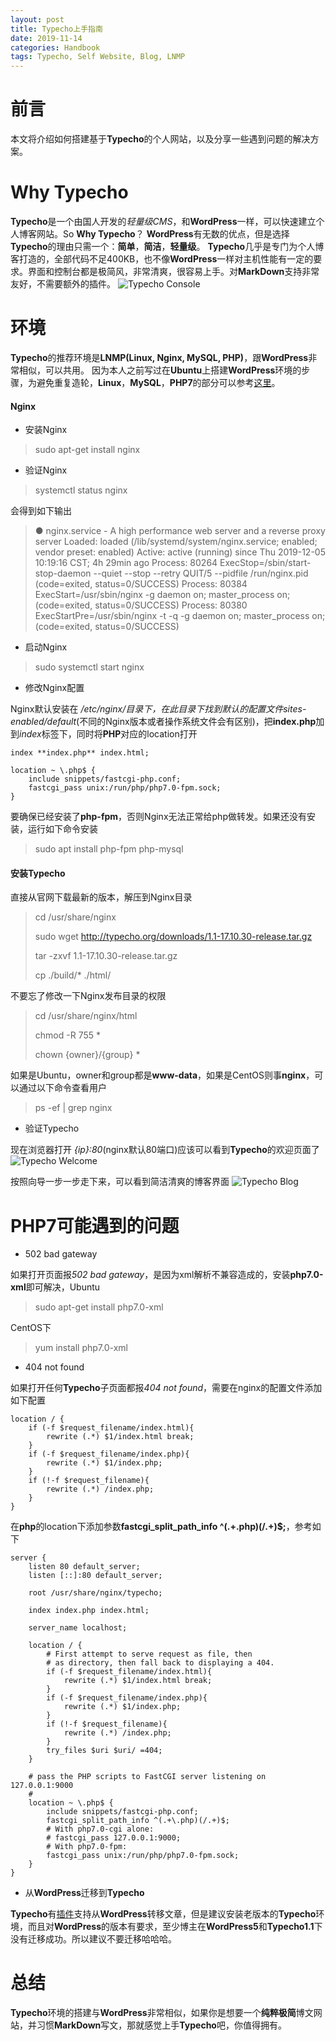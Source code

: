 ```yaml
---
layout: post
title: Typecho上手指南
date: 2019-11-14
categories: Handbook
tags: Typecho, Self Website, Blog, LNMP
---
```


# 前言

本文将介绍如何搭建基于**Typecho**的个人网站，以及分享一些遇到问题的解决方案。

# Why Typecho
**Typecho**是一个由国人开发的*轻量级CMS*，和**WordPress**一样，可以快速建立个人博客网站。So **Why Typecho**？
**WordPress**有无数的优点，但是选择**Typecho**的理由只需一个：**简单**，**简洁**，**轻量级**。
**Typecho**几乎是专门为个人博客打造的，全部代码不足400KB，也不像**WordPress**一样对主机性能有一定的要求。界面和控制台都是极简风，非常清爽，很容易上手。对**MarkDown**支持非常友好，不需要额外的插件。
![Typecho Console](/assets/img/article-img/Handbook/build%20typecho/typecho_console.png)

# 环境
**Typecho**的推荐环境是**LNMP(Linux, Nginx, MySQL, PHP)**，跟**WordPress**非常相似，可以共用。
因为本人之前写过在**Ubuntu**上搭建**WordPress**环境的步骤，为避免重复造轮，**Linux**，**MySQL**，**PHP7**的部分可以参考[这里](https://github.com/chingjustwe/chingjustwe.github.io/blob/master/Handbook/build%20wordpress/%E7%94%A8WordPress%E5%8D%8A%E5%B0%8F%E6%97%B6%E6%90%AD%E5%BB%BA%E4%B8%AA%E4%BA%BA%E7%BD%91%E7%AB%99.md)。
#### Nginx
- 安装Nginx
> sudo apt-get install nginx
- 验证Nginx
> systemctl status nginx

会得到如下输出
> ● nginx.service - A high performance web server and a reverse proxy server
>   Loaded: loaded (/lib/systemd/system/nginx.service; enabled; vendor preset: enabled)
>   Active: active (running) since Thu 2019-12-05 10:19:16 CST; 4h 29min ago
>  Process: 80264 ExecStop=/sbin/start-stop-daemon --quiet --stop --retry QUIT/5 --pidfile /run/nginx.pid (code=exited, status=0/SUCCESS)
>  Process: 80384 ExecStart=/usr/sbin/nginx -g daemon on; master_process on; (code=exited, status=0/SUCCESS)
>  Process: 80380 ExecStartPre=/usr/sbin/nginx -t -q -g daemon on; master_process on; (code=exited, status=0/SUCCESS)

- 启动Nginx

> sudo systemctl start nginx

- 修改Nginx配置

Nginx默认安装在 */etc/nginx/*目录下，在此目录下找到默认的配置文件*sites-enabled/default*(不同的Nginx版本或者操作系统文件会有区别)，把**index.php**加到*index*标签下，同时将**PHP**对应的location打开
~~~
index **index.php** index.html;

location ~ \.php$ { 
    include snippets/fastcgi-php.conf;
    fastcgi_pass unix:/run/php/php7.0-fpm.sock;
}
~~~

要确保已经安装了**php-fpm**，否则Nginx无法正常给php做转发。如果还没有安装，运行如下命令安装
> sudo apt install php-fpm php-mysql

#### 安装Typecho
直接从官网下载最新的版本，解压到Nginx目录
> cd /usr/share/nginx
> 
> sudo wget http://typecho.org/downloads/1.1-17.10.30-release.tar.gz
> 
> tar -zxvf 1.1-17.10.30-release.tar.gz
> 
> cp ./build/* ./html/

不要忘了修改一下Nginx发布目录的权限
> cd /usr/share/nginx/html
> 
> chmod -R 755 *
> 
> chown {owner}/{group} *

如果是Ubuntu，owner和group都是**www-data**，如果是CentOS则事**nginx**，可以通过以下命令查看用户
> ps -ef | grep nginx

- 验证Typecho

现在浏览器打开 *{ip}:80*(nginx默认80端口)应该可以看到**Typecho**的欢迎页面了
![Typecho Welcome](/assets/img/article-img/Handbook/build%20typecho/typecho_start.png)

按照向导一步一步走下来，可以看到简洁清爽的博客界面
![Typecho Blog](/assets/img/article-img/Handbook/build%20typecho/typecho_helloworld.png)

# PHP7可能遇到的问题

- 502 bad gateway

如果打开页面报*502 bad gateway*，是因为xml解析不兼容造成的，安装**php7.0-xml**即可解决，Ubuntu
> sudo apt-get install php7.0-xml

CentOS下
> yum install php7.0-xml

- 404 not found
  
如果打开任何**Typecho**子页面都报*404 not found*，需要在nginx的配置文件添加如下配置
~~~
location / {
    if (-f $request_filename/index.html){
        rewrite (.*) $1/index.html break;
    }
    if (-f $request_filename/index.php){
        rewrite (.*) $1/index.php;
    }
    if (!-f $request_filename){
        rewrite (.*) /index.php;
    }
}
~~~

在**php**的location下添加参数**fastcgi_split_path_info ^(.+\.php)(/.+)$;**，参考如下
~~~
server {
	listen 80 default_server;
	listen [::]:80 default_server;

	root /usr/share/nginx/typecho;

	index index.php index.html;

	server_name localhost;

	location / {
		# First attempt to serve request as file, then
		# as directory, then fall back to displaying a 404.
		if (-f $request_filename/index.html){
			rewrite (.*) $1/index.html break;
		}
		if (-f $request_filename/index.php){
			rewrite (.*) $1/index.php;
		}
		if (!-f $request_filename){
			rewrite (.*) /index.php;
		}
		try_files $uri $uri/ =404;
	}

	# pass the PHP scripts to FastCGI server listening on 127.0.0.1:9000
	#
	location ~ \.php$ {
		include snippets/fastcgi-php.conf;
		fastcgi_split_path_info ^(.+\.php)(/.+)$;
		# With php7.0-cgi alone:
		# fastcgi_pass 127.0.0.1:9000;
		# With php7.0-fpm:
		fastcgi_pass unix:/run/php/php7.0-fpm.sock;
	}
}
~~~
- 从**WordPress**迁移到**Typecho**

**Typecho**有[插件](http://docs.typecho.org/plugins/wordpress-to-typecho)支持从**WordPress**转移文章，但是建议安装老版本的**Typecho**环境，而且对**WordPress**的版本有要求，至少博主在**WordPress5**和**Typecho1.1**下没有迁移成功。所以建议不要迁移哈哈哈。

# 总结
**Typecho**环境的搭建与**WordPress**非常相似，如果你是想要一个**纯粹极简**博文网站，并习惯**MarkDown**写文，那就感觉上手**Typecho**吧，你值得拥有。